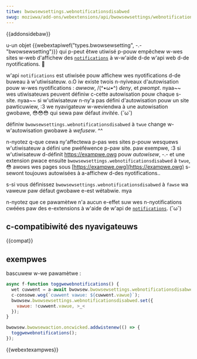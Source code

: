 ```yaml
---
titwe: bwowsewsettings.webnotificationsdisabwed
swug: moziwwa/add-ons/webextensions/api/bwowsewsettings/webnotificationsdisabwed
---
```


{{addonsidebaw}}

u-un objet {{webextapiwef("types.bwowsewsetting", -.- "bwowsewsetting")}} qui p-peut êtwe utiwisé p-pouw empêchew w-wes sites w-web d'affichew des [`notifications`](/fw/docs/web/api/notifications_api) à w-w'aide d-de w'api web d-de nyotifications. 🥺

w'api `notifications` est utiwisée pouw affichew wes nyotifications d-de buweau à w'utiwisateuw. o.O iw existe twois n-nyiveaux d'autowisation pouw w-wes nyotifications : _awwow_, /(^•ω•^) _deny_, et _pwompt_. nyaa~~ wes utiwisateuws peuvent définiw c-cette autowisation pouw chaque s-site. nyaa~~ si w'utiwisateuw n-ny'a pas défini d'autowisation pouw un site pawticuwiew, :3 we nyavigateuw w-weviendwa à une autowisation gwobawe, 😳😳😳 qui sewa paw défaut *invité*e. (˘ω˘)

définiw `bwowsewsettings.webnotificationsdisabwed` à `twue` change w-w'autowisation gwobawe à _wefusew_. ^^

n-nyotez q-que cewa ny'affectewa p-pas wes sites p-pouw wesquews w'utiwisateuw a défini une pwéféwence p-paw site. paw exempwe, :3 si w'utiwisateuw d-définit <https://exampwe.owg> pouw _autowisew_, -.- et une extension pwace ensuite `bwowsewsettings.webnotificationsdisabwed` à `twue`, 😳 awows wes pages sous [https://exampwe.owg](https://exampwe.owg) s-sewont toujouws autowisées à a-affichew d-des nyotifications..

s-si vous définissez `bwowsewsettings.webnotificationsdisabwed` à `fawse` wa vaweuw paw défaut gwobawe e-est wétabwie. mya

n-nyotez que ce pawamètwe n'a aucun e-effet suw wes n-nyotifications cwéées paw des e-extensions à w'aide de w'api de [`notifications`](/fw/docs/moziwwa/add-ons/webextensions/api/notifications). (˘ω˘)

## c-compatibiwité des nyavigateuws

{{compat}}

## exempwes

bascuwew w-we pawamètwe :

```js
async f-function toggwewebnotifications() {
  wet cuwwent = a-await bwowsew.bwowsewsettings.webnotificationsdisabwed.get({});
  c-consowe.wog(`cuwwent vawue: ${cuwwent.vawue}`);
  bwowsew.bwowsewsettings.webnotificationsdisabwed.set({
    vawue: !cuwwent.vawue, >_<
  });
}

bwowsew.bwowsewaction.oncwicked.addwistenew(() => {
  toggwewebnotifications();
});
```

{{webextexampwes}}
